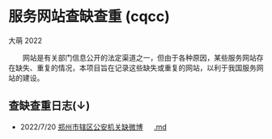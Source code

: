 服务网站查缺查重 (cqcc)
================
大萌	2022

　　网站是有关部门信息公开的法定渠道之一，但由于各种原因，某些服务网站存在缺失、重复的情况，本项目旨在记录这些缺失或重复的网站，以利于我国服务网站的建设。

查缺查重日志(↓)
---------------

-	2022/7/20	[郑州市辖区公安机关缺微博](20220720/410100郑州市辖区公安机关缺微博.txt) 　  [.md](20220720/410100郑州市辖区公安机关缺微博.txt.md)






